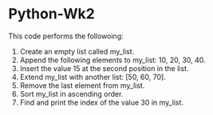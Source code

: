 # Python-Wk2
This code performs the followoing: <br>
1. Create an empty list called my_list. <br>
2. Append the following elements to my_list: 10, 20, 30, 40.<br>
3. Insert the value 15 at the second position in the list.<br>
4. Extend my_list with another list: [50, 60, 70].<br>
5. Remove the last element from my_list.<br>
6. Sort my_list in ascending order.<br>
7. Find and print the index of the value 30 in my_list.<br>
